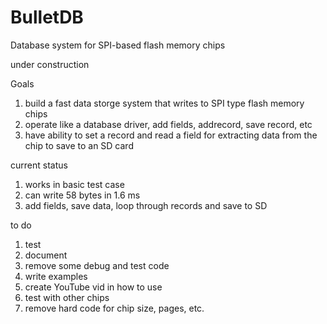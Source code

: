 # BulletDB
Database system for SPI-based flash memory chips

under construction

Goals
1. build a fast data storge system that writes to SPI type flash memory chips
2. operate like a database driver, add fields, addrecord, save record, etc
3. have ability to set a record and read a field for extracting data from the chip to save to an SD card

current status
1. works in basic test case
2. can write 58 bytes in 1.6 ms
3. add fields, save data, loop through records and save to SD


to do
1. test
2. document
3. remove some debug and test code
4. write examples
5. create YouTube vid in how to use
6. test with other chips
7. remove hard code for chip size, pages, etc.
